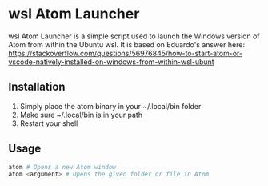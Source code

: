 # wsl Atom Launcher
wsl Atom Launcher is a simple script used to launch the Windows version of Atom from within the Ubuntu wsl. It is based on Eduardo's answer here: https://stackoverflow.com/questions/56976845/how-to-start-atom-or-vscode-natively-installed-on-windows-from-within-wsl-ubunt

## Installation
1. Simply place the atom binary in your ~/.local/bin folder
2. Make sure ~/.local/bin is in your path
3. Restart your shell

## Usage
```bash
atom # Opens a new Atom window
atom <argument> # Opens the given folder or file in Atom
```
